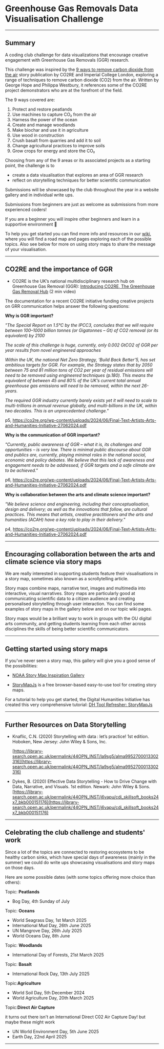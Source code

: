 # Greenhouse Gas Removals Data Visualisation Challenge

***
## Summary 
A coding club challenge for data visualizations that encourage creative engagement with Greenhouse Gas Removals (GGR) research. 

This challenge was inspired by the [9 ways to remove carbon dioxide from the air](https://co2re.org/9-ways-to-remove-carbon-dioxide-from-the-air/) story publication by CO2RE and Imperial College London, exploring a range of techniques to remove carbon dioxide (CO2) from the air. Written by George Hope and Philippa Westbury, it references some of the CO2RE project demonstrators who are at the forefront of the field.

The 9 ways covered are:
1. Protect and restore peatlands
2. Use machines to capture CO₂ from the air
3. Harness the power of the ocean
4. Create and manage woodlands
5. Make biochar and use it in agriculture
6. Use wood in construction
7. Crush basalt from quarries and add it to soil
8. Change agricultural practices to improve soils
9. Grow crops for energy and store the CO₂

Choosing from any of the 9 areas or its associated projects as a starting point, the challenge is to
- create a data visualisation that explores an area of GGR research
- reflect on storytelling techniques for better scientific communication

Submissions will be showcased by the club throughout the year in a website gallery and in individual write ups. 

Submissions from beginners are just as welcome as submissions from more experienced coders! 

If you are a beginner you will inspire other beginners and learn in a supportive environment 🙂 

To help you get started you can find more info and resources in our [wiki](https://github.com/OU-Weather-and-Climate-Club/GGR-Data-Visualisation-Challenge/wiki), where you will find a road map and pages exploring each of the possible topics. Also see below for more on using story maps to share the message of your visualisation.

***
## CO2RE and the importance of GGR

- CO2RE is the UK’s national multidisciplinary research hub on Greenhouse Gas Removal (GGR): [Introducing CO2RE, The Greenhouse Gas Removal Hub](https://youtu.be/SyjNxKmq8cE?si=nNH0v-LOdKVBYttE) (2 min video)

The documentation for a recent CO2RE initiative funding creative projects on GRR communication helps answer the following questions: 

**Why is GGR important?** 

*"The Special Report on 1.5°C by the IPCC3, concludes that we will require between 100–1000 billion
tonnes (or Gigatonnes – Gt) of CO2 removal (or its equivalent) by 2100*

*The scale of this challenge is huge, currently, only 0.002 GtCO2 of GGR per year results from novel
engineered approaches*

*Within the UK, the national Net Zero Strategy, ‘Build Back Better’5, has set ambitious targets for GGR.
For example, the Strategy states that by 2050 between 75 and 81 million tons of CO2 per year of
residual emissions will need to be removed using engineered techniques (p.180). This means the
equivalent of between 45 and 80% of the UK’s current total annual greenhouse gas emissions will need
to be removed, within the next 26-years.*

*The required GGR industry currently barely exists yet it will need to scale to multi-trillions in annual
revenue globally, and multi-billions in the UK, within two decades. This is an unprecedented challenge."*

p5, https://co2re.org/wp-content/uploads/2024/06/Final-Text-Artists-Arts-and-Humanities-Initiative-27062024.pdf

**Why is the communication of GGR important?**

*"Currently, public awareness of GGR – what it is, its challenges and opportunities – is very low. There is
minimal public discourse about GGR and publics are, currently, playing minimal roles in the national
social, economic and policy debates. We believe that this lack of awareness and engagement needs to
be addressed, if GGR targets and a safe climate are to be achieved."*

p6, https://co2re.org/wp-content/uploads/2024/06/Final-Text-Artists-Arts-and-Humanities-Initiative-27062024.pdf

**Why is collaboration between the arts and climate science important?**

*"We believe science and engineering, including their conceptualisation, design and delivery; as well as
the innovations that follow, are cultural practices. This means that artists, creative practitioners and
the arts and humanities (ACAH) have a key role to play in their delivery."*

p4, https://co2re.org/wp-content/uploads/2024/06/Final-Text-Artists-Arts-and-Humanities-Initiative-27062024.pdf

***
## Encouraging collaboration between the arts and climate science via story maps

We are really interested in supporting students feature their visualisations in a story map, sometimes also known as a scrollytelling article. 

Story maps combine maps, narrative text, images and multimedia into interactive, visual narratives. Story maps are particularly good at communicating scientific data to a citizen audience and creating personalised storytelling through user interaction. You can find some examples of story maps in the gallery below and on our topic wiki pages.  

Story maps would be a brilliant way to work in groups with the OU digital arts community, and getting students learning from each other across disciplines the skills of being better scientific communicators.


***

## Getting started using story maps

If you've never seen a story map, this gallery will give you a good sense of the possibilities:

- [NOAA Story Map Inspiration Gallery](https://noaa.maps.arcgis.com/apps/MinimalGallery/index.html?appid=e02942a8cdeb45348c69184539a7e705)

- [StoryMapJs](https://storymap.knightlab.com/) is a free browser-based easy-to-use tool for creating story maps.

For a tutorial to help you get started, the Digital Humanities Initiative has created this very comprehensive tutorial: [DH Tool Refresher: StoryMapJs](https://youtu.be/YQ-W28Wq5LU?si=U9B1T2XyWCPFvYWo)

***

## Further Resources on Data Storytelling

- Knaflic, C.N. (2020) Storytelling with data : let’s practice! 1st edition. Hoboken, New Jersey: John Wiley & Sons, Inc.
  
  [https://library-search.open.ac.uk/permalink/44OPN_INST/la9sg5/alma9952700013302316](https://library-search.open.ac.uk/permalink/44OPN_INST/la9sg5/alma9952700013302316)


 - Dykes, B. (2020) Effective Data Storytelling - How to Drive Change with Data, Narrative, and Visuals. 1st edition. Newark: John Wiley & Sons.
[https://library-search.open.ac.uk/permalink/44OPN_INST/j6vapu/cdi_skillsoft_books24x7_bkb000151176](https://library-search.open.ac.uk/permalink/44OPN_INST/j6vapu/cdi_skillsoft_books24x7_bkb000151176)

***

## Celebrating the club challenge and students' work 

Since a lot of the topics are connected to restoring ecosystems to be healthy carbon sinks, which have special days of awareness (mainly in the summer) we could do write ups showcasing visualisations and story maps on those days. 

Here are some possible dates (with some topics offering more choice than others):

Topic: **Peatlands**
- Bog Day, 4th Sunday of July 

Topic: **Oceans**
- World Seagrass Day, 1st March 2025
- International Mud Day, 26th June 2025
- UN Mangrove Day, 26th July 2025
- World Oceans Day, 8th June

Topic: **Woodlands**
- International Day of Forests, 21st March 2025

Topic: **Basalt**
- International Rock Day, 13th July 2025

Topic:**Agriculture**
- World Soil Day, 5th December 2024
- World Agriculture Day, 20th March 2025

Topic:**Direct Air Capture**

it turns out there isn't an International Direct C02 Air Capture Day! but maybe these might work

- UN World Environment Day, 5th June 2025
- Earth Day, 22nd April 2025

***
  
